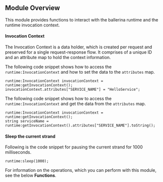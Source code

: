 ## Module Overview

This module provides functions to interact with the ballerina runtime and the runtime invocation context.

#### Invocation Context

The Invocation Context is a data holder, which is created per request and preserved for a single request-response flow. It comprises of a unique ID and an attribute map to hold the context information.

The following code snippet shows how to access the `runtime:InvocationContext` and how to set the data to the `attributes` map.
```ballerina
runtime:InvocationContext invocationContext = runtime:getInvocationContext();
invocationContext.attributes["SERVICE_NAME"] = "HelloService";
```

The following code snippet shows how to access the `runtime:InvocationContext` and get the data from the `attributes` map.
```ballerina
runtime:InvocationContext invocationContext = runtime:getInvocationContext();
string serviceName = runtime:getInvocationContext().attributes["SERVICE_NAME"].toString();
```

#### Sleep the current strand

Following is the code snippet for pausing the current strand for 1000 milliseconds.

```ballerina
runtime:sleep(1000);
```


For information on the operations, which you can perform with this module, see the below **Functions**.

